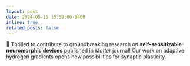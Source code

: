 ```yaml
---
layout: post
date: 2024-05-15 15:59:00-0400
inline: true
related_posts: false
---
```


🔬 Thrilled to contribute to groundbreaking research on **self-sensitizable neuromorphic devices** published in _Matter_ journal! Our work on adaptive hydrogen gradients opens new possibilities for synaptic plasticity.
